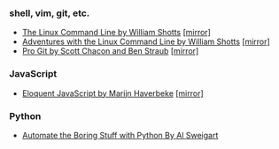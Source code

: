 ### shell, vim, git, etc.

* [The Linux Command Line by William Shotts](https://www.linuxcommand.org/tlcl.php) [[mirror]](TLCL-19.01.pdf)
* [Adventures with the Linux Command Line by William Shotts](https://www.linuxcommand.org/tlcl.php) [[mirror]](AWTLCL-21.10.pdf)
* [Pro Git by Scott Chacon and Ben Straub](https://git-scm.com/book/en/v2) [[mirror]](progit.pdf)


### JavaScript

* [Eloquent JavaScript by Marijn Haverbeke](https://eloquentjavascript.net) [[mirror]](Eloquent_JavaScript.pdf)


### Python

* [Automate the Boring Stuff with Python By Al Sweigart](https://automatetheboringstuff.com)
